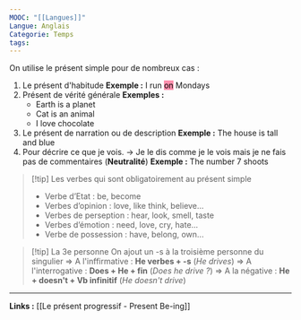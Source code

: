 ```yaml
---
MOOC: "[[Langues]]"
Langue: Anglais
Categorie: Temps
tags:
---
```

On utilise le présent simple pour de nombreux cas :
1. Le présent d'habitude
   **Exemple :** I run <mark style="background: #FF5582A6;">on</mark> Mondays
2. Présent de vérité générale
   **Exemples :**
	- Earth is a planet
	- Cat is an animal
	- I love chocolate
3. Le présent de narration ou de description
   **Exemple :** The house is tall and blue
4. Pour décrire ce que je vois.
   → Je le dis comme je le vois mais je ne fais pas de commentaires (**Neutralité**)
   **Exemple :** The number 7 shoots

> [!tip] Les verbes qui sont obligatoirement au présent simple
> - Verbe d’Etat : be, become
> - Verbes d’opinion : love, like think, believe...
> - Verbes de perseption : hear, look, smell, taste
> - Verbes d’émotion : need, love, cry, hate...
> - Verbe de possession : have, belong, own...

> [!tip] La 3e personne
> On ajout un -s à la troisième personne du singulier
> ⇒ A l'inffirmative : **He verbes + -s** (*He drives*)
> ⇒ A l'interrogative : **Does + He + fin** (*Does he drive ?*)
> ⇒ A la négative : **He + doesn't + Vb infinitif** (*He doesn't drive*)

---
**Links :**
[[Le présent progressif - Present Be-ing]]